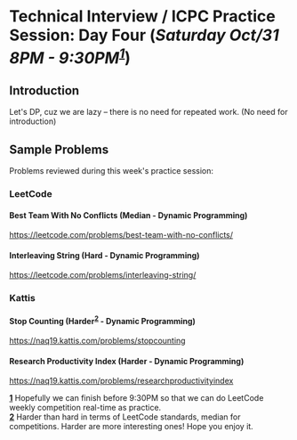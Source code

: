 # Technical Interview / ICPC Practice Session: Day Four (***Saturday Oct/31 8PM - 9:30PM<sup id="a1">[1](#f1)</sup>***)

## Introduction
Let's DP, cuz we are lazy – there is no need for repeated work. (No need for introduction)

## Sample Problems
Problems reviewed during this week's practice session:

### LeetCode
#### Best Team With No Conflicts (Median - Dynamic Programming)
https://leetcode.com/problems/best-team-with-no-conflicts/  
#### Interleaving String (Hard - Dynamic Programming)
https://leetcode.com/problems/interleaving-string/  

### Kattis
#### Stop Counting (Harder<sup id="a2">[2](#f2)</sup> - Dynamic Programming)
https://naq19.kattis.com/problems/stopcounting  
#### Research Productivity Index (Harder - Dynamic Programming)
https://naq19.kattis.com/problems/researchproductivityindex  

<b id="f1">[1](#a1)</b> Hopefully we can finish before 9:30PM so that we can do LeetCode weekly competition real-time as practice.  
<b id="f2">[2](#a2)</b> Harder than hard in terms of LeetCode standards, median for competitions. Harder are more interesting ones! Hope you enjoy it.  